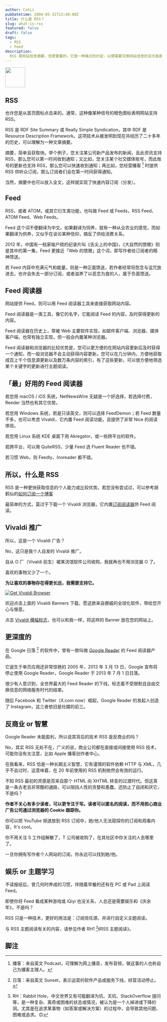 ```yaml
---
author: CatLi
pubDatetime: 2004-05-31T13:48:00Z
title: 什么是 RSS？
slug: what-is-rss
featured: false
draft: false
tags:
  - RSS
  - Feed
description:
  RSS 是网站信息摘要，但更重要的，它是一种格式的约定，以便需要交换网站信息的双方能直接按格式约定来交换信息，至于 Feed，为什么最初没有人译为馈送？
---
```


<img src="https://likun.cc/assets/feed-icon.svg" class="svg-64">

## RSS

也许您是从首页图标点击来的。通常，这种像某种信号的橙色图标表明网站支持 RSS。

RSS 是 RDF Site Summary 或 Really Simple Syndication，其中 RDF 是 Resource Description Framework。这项技术从被发明到现在共经历了二十多年的历史，可以理解为一种文章摘要。

摘要，简单且获取快。举个例子，您关注某公司新产品发布的新闻，且此资讯支持 RSS，那么您可以第一时间收到通知；又比如，您关注某个社交媒体账号，而此账号的更新也支持 RSS，那么您可以快速收到通知；再比如，您经营播客 [^1] 时提供 RSS 供听众订阅，那么订阅者们会在第一时间获得通知。

当然，摘要中也可以放入全文，这样就实现了快速内容订阅（分发）。

## Feed

RSS，或者 ATOM，或其它衍生类功能，也叫做 Feed 或 Feeds，RSS Feed、ATOM Feed、Web Feeds。

Feed 这个词不便翻译为中文。如果翻译为饲养，就有一种从业农业的感觉，而如果翻译为供养，又似乎在谈论某种信仰，搞反了供给消费关系。

2012 年，中国有一档家喻户晓的纪录片叫《舌尖上的中国》，《大自然的馈赠》则是其中的第一集，Feed 更接近「Web 的馈赠」这个词，即写作者给订阅者的精神馈送。

若 Feed 内容中充满元气和能量，则是一种正面馈送，若作者经常将怨念与诅咒放进去，也许会失去一部分订阅，或者滋养了以恶念为食的人，属于负面馈送。

## Feed 阅读器

网站提供 Feed，则可以用 Feed 阅读器工具来直接获取网站内容。

Feed 阅读器是一类工具，像它的名字，它能阅读 Feed 的内容，及时获得更新的内容。

Feed 阅读器在历史上，常被 Web 主要软件实现，如邮件客户端、浏览器、媒体客户端，也常有独立实现，但一般会内置某种浏览器。

Feed 阅读器和浏览器的比较优势是，您可以更方便的在网站内容更新后及时获得一个通知，而一般浏览器不会主动获得内容更新。您可以在几分钟内，方便地获取成百上千个信息源更新以及数万条内容的索引，有了这些更新，可以很方便地筛选某个关键字的更新进行主题阅读。

## 「最」好用的 Feed 阅读器

若您用 macOS / iOS 系统，NetNewsWire 无疑是一个好选择，若选择付费，Reeder 当然也有其它优势。

若您用 Windows 系统，若是只读英文，则可以选择 FeedDemon；若 Feed 数量不多，也可以考虑 Vivaldi，它内置 Feed 阅读功能，且提供了非常 Nice 的阅读体验。

若您用 Linux 系统 KDE 桌面下用 Akregator，或一些跨平台的软件。

若跨平台，可以用 QuiteRSS，少量 Feed 选 Fluent Reader 也不错。

若习惯 Web，则 Feedly、Inoreader 都不错。

## 所以，什么是 RSS

RSS 是一种更快获取信息的个人能力或比较优势。若您没有尝试过，可以参考胡鹤仙的<a href="https://client.sspai.com/post/85261">如何订阅一个博客</a>

最简单的方式，莫过于下载一个 Vivaldi 浏览器，它内置<a href="https://vivaldi.com/zh-hans/features/feed-reader/" target="_blank">订阅阅读器</a>供 Feed 阅读。

## Vivaldi 推广

所以，这是一个 Vivaldi 广告？

No，这只是我个人自发的 Vivaldi 推广。

自从 O 厂（Vivaldi 前生）被某流氓软件公司收购，我就再也不用浏览器 O 了。

喜欢的事物又少了一个。

**为让喜欢的事物存在得更长远，我需要支持它。**

<a href="https://vivaldi.com?pk_campaign=Banners&pk_kwd=230x50"><img src="https://vivaldi.com/buttons/files/230x50.png" alt="Get Vivaldi Browser" style="border:0"></a>


欢迎点击上面的 Vivaldi Banners 下载，愿这款来自挪威的全球化软件，带给您开心与惬意。

点击 <a href="https://vivaldi.com/zh-hans/banners/" target="_blank">Vivaldi 横幅标志</a>，也可以和我一样，将这样的 Banner 放在您的网站上。

## 更深度的

在 Google 日落 [^2] 的软件中，曾有一款叫做 <a href="https://en.wikipedia.org/wiki/Google_Reader" target="_blank">Google Reader</a> 的 Feed 阅读器产品。

它诞生于单页应用还非常惊艳的 2005 年，2013 年 3 月 13 日，Google 宣布将停止使用 Google Reader，Google Reader 于 2013 年 7 月 1 日日落。

很少有人意识到，全世界最大的 Feed Reader 的下线，标志着不受限制且自由交换信息的网络服务时代的结束。

随后 Facebook 和 Twitter（X.com now）崛起，Google Reader 的发起人创造了 Instagram，这三者依旧是社媒的前三。

## 反商业 or 智慧

Google Reader 未能盈利，所以说其背后的技术 RSS 是反商业的吗？

No，其实 RSS 无处不在，广义的说，商业公司都在直接或间接使用 RSS 技术，可能你没有太注意，比如 Apple 播客创作者中心。

在我看来，RSS 恰是一种长期主义智慧，它有谨慎的软件依赖 HTTP 与 XML，几乎不会过时，这意味着，在 20 年前使用的 RSS 机制依然会有效的运行。

不知 RSS 最初的灵感是否来自那个 HTML 向 XHTML 转变的过渡时代。但这真是一条古老且非常酷的通路，可以阻挡人性的贪婪和愚蠢，还防止了自闭和厌它，不是吗？

**作者不关心有多少读者，可以更专注于写。读者可以匿名的阅读，而不用担心商业广告公司通过浏览器的 Cookie 跟踪你。**

你可以把 YouTube 频道放到 RSS 订阅中，她/他人无法窥探你的订阅和观看内容，It's cool。

你不用关注 S 工作组解散了，T 公司被收购了，在其社区中你关注的人去哪里了。

一旦你拥有写作者个人网站的订阅，你永远可以找到她/他。

## 娱乐 or 主题学习

不读报纸后，曾几何时养成的习惯，伴随着早餐的还有在 PC 或 Pad 上阅读 Feed。

即使你将 Feed 看成某种游戏或 iQiyi 也没关系，人总还是需要娱乐和《庆余年》，不是吗？

RSS 只是一种技术，更好的用法是：订阅信任源，并进行自定义主题阅读。

与 RSS 主题阅读有关的内容，请参见作者 RH1 [^3]《RSS 主题阅读》。

## 脚注

[^1]: 播客：来自英文 Podcast，可理解为网上播音，发布音频，做这事的人也称自己为播客主理人。
[^2]: 日落：来自英文 Sunset，表示运营的软件产品或服务下线，经营活动停止。
[^3]: RH：Rabbit Hole，中文世界又有可能翻译为坑、天坑、StackOverflow 提问等，是一种复杂、离奇或困难的状态或情况，被认为是一个人掉进或下降的洞。尤其是在追求某事物（如答案或解决方案）的过程中，会导致其他问题、困难或追求。😊

<style>
    .svg-64 {
        width: 64px;
        height: 64px;
    }
</style>
